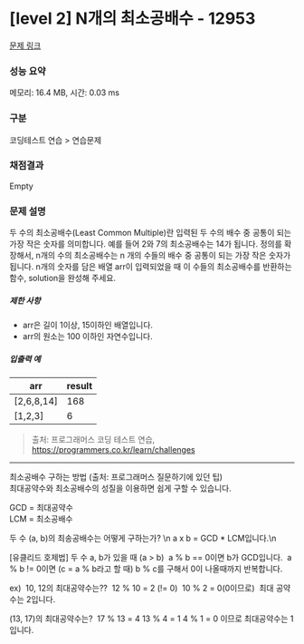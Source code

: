 # [level 2] N개의 최소공배수 - 12953 

[문제 링크](https://school.programmers.co.kr/learn/courses/30/lessons/12953) 

### 성능 요약

메모리: 16.4 MB, 시간: 0.03 ms

### 구분

코딩테스트 연습 > 연습문제

### 채점결과

Empty

### 문제 설명

<p>두 수의 최소공배수(Least Common Multiple)란 입력된 두 수의 배수 중 공통이 되는 가장 작은 숫자를 의미합니다. 예를 들어 2와 7의 최소공배수는 14가 됩니다. 정의를 확장해서, n개의 수의 최소공배수는 n 개의 수들의 배수 중 공통이 되는 가장 작은 숫자가 됩니다. n개의 숫자를 담은 배열 arr이 입력되었을 때 이 수들의 최소공배수를 반환하는 함수, solution을 완성해 주세요. </p>

<h5>제한 사항</h5>

<ul>
<li>arr은 길이 1이상, 15이하인 배열입니다.</li>
<li>arr의 원소는 100 이하인 자연수입니다.</li>
</ul>

<h5>입출력 예</h5>
<table class="table">
        <thead><tr>
<th>arr</th>
<th>result</th>
</tr>
</thead>
        <tbody><tr>
<td>[2,6,8,14]</td>
<td>168</td>
</tr>
<tr>
<td>[1,2,3]</td>
<td>6</td>
</tr>
</tbody>
      </table>

> 출처: 프로그래머스 코딩 테스트 연습, https://programmers.co.kr/learn/challenges


---
최소공배수 구하는 방법 (출처: 프로그래머스 질문하기에 있던 팁)  
최대공약수와 최소공배수의 성질을 이용하면 쉽게 구할 수 있습니다.  

GCD = 최대공약수   
LCM = 최소공배수   

두 수 (a, b)의 최송공배수는 어떻게 구하는가? \n
a x b = GCD * LCM입니다.\n

[유클리드 호제법]
두 수 a, b가 있을 때 (a > b) 
a % b == 0이면 b가 GCD입니다. 
a % b != 0이면 (c = a % b라고 할 때)
b % c를 구해서 0이 나올때까지 반복합니다.

ex) 
10, 12의 최대공약수는?? 
12 % 10 = 2 (!= 0) 
10 % 2 = 0(0이므로) 
최대 공약수는 2입니다.

(13, 17)의 최대공약수는? 
17 % 13 = 4
13 % 4 = 1
4 % 1 = 0 이므로
최대공약수는 1입니다.
